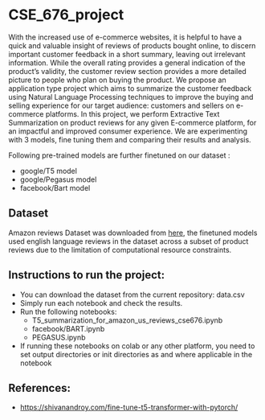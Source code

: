 # CSE_676_project
With the increased use of e-commerce websites, it is helpful to have a quick and valuable insight of reviews of products bought online, to discern important customer feedback in a short summary, leaving out irrelevant information. While the overall rating provides a general indication of the product’s validity, the customer review section provides a more detailed picture to people who plan on buying the product. We propose an application type project which aims to summarize the customer feedback using Natural Language Processing techniques to improve the buying and selling experience for our target audience: customers and sellers on e-commerce platforms. In this project, we perform Extractive Text Summarization on product reviews for any given E-commerce platform, for an impactful and improved consumer experience. We are experimenting with 3 models, fine tuning them and comparing their results and analysis.

Following pre-trained models are further finetuned on our dataset :
- google/T5 model <br/>
- google/Pegasus model <br/>
- facebook/Bart model <br/>

## Dataset
Amazon reviews Dataset was downloaded from [here](https://huggingface.co/datasets/amazon_us_reviews), the finetuned models used english language reviews in the dataset across a subset of product reviews due to the limitation of computational resource constraints.<br/>

## Instructions to run the project:
- You can download the dataset from the current repository: data.csv
- Simply run each notebook and check the results.<br/>
- Run the following notebooks:
  - T5_summarization_for_amazon_us_reviews_cse676.ipynb 
  - facebook/BART.ipynb 
  - PEGASUS.ipynb 
- If running these notebooks on colab or any other platform, you need to set output directories or init directories as and where applicable in the notebook


## References:
- https://shivanandroy.com/fine-tune-t5-transformer-with-pytorch/




